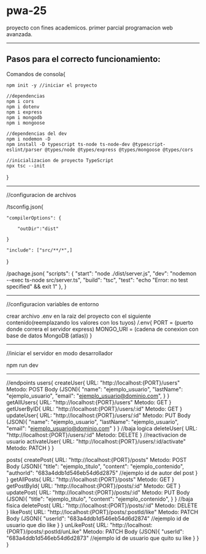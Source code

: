# pwa-25
proyecto con fines academicos.
primer parcial programacion web avanzada.

--------------------------------------
Pasos para el correcto funcionamiento:
--------------------------------------


Comandos de consola{

    npm init -y //iniciar el proyecto
    
    //dependencias 
    npm i cors
    npm i dotenv
    npm i express
    npm i mongodb
    npm i mongoose

    //dependencias del dev
    npm i nodemon -D
    npm install -D typescript ts-node ts-node-dev @typescript-eslint/parser @types/node @types/express @types/mongoose @types/cors
    
    //inicializacion de proyecto TypeScript
    npx tsc --init
}

--------------------------------------
//configuracion de archivos

/tsconfig.json{

    "compilerOptions": {
        
        "outDir":"dist"
    
    }

    "include": ["src/**/*",]
}

/pachage.json{
    "scripts": {
        "start": "node ./dist/server.js",
        "dev": "nodemon --exec ts-node src/server.ts",
        "build": "tsc",
        "test": "echo \"Error: no test specified\" && exit 1"
    },
}

--------------------------------------
//configuracion variables de entorno

crear archivo .env en la raiz del proyecto con el siguiente contenido(reemplazando los valores con los tuyos)
/.env{
    PORT = (puerto donde correra el servidor express)
    MONGO_URI = (cadena de conexion con base de datos MongoDB (atlas))
}

--------------------------------------
//iniciar el servidor en modo desarrollador

npm run dev

--------------------------------------
//endpoints
users{
    createUser{
        URL: "http://localhost:{PORT}/users"
        Metodo: POST
        Body (JSON){
            "name": "ejemplo_usuario",
            "lastName": "ejemplo_usuario",
            "email": "ejemplo_usuario@dominio.com",
        }
    }    
    getAllUsers{
        URL: "http://localhost:{PORT}/users"
        Metodo: GET
    } 
    getUserByID{
        URL: "http://localhost:{PORT}/users/:id"
        Metodo: GET
    } 
    updateUser{
        URL: "http://localhost:{PORT}/users/:id"
        Metodo: PUT
        Body (JSON){
            "name": "ejemplo_usuario",
            "lastName": "ejemplo_usuario",
            "email": "ejemplo_usuario@dominio.com"
        }
    }
    //baja logica
    deleteUser{
        URL: "http://localhost:{PORT}/users/:id" 
        Metodo: DELETE
    }
    //reactivacion de usuario
    activateUser{
        URL: "http://localhost:{PORT}/users/:id/activate"
        Metodo: PATCH
    } 
}

posts{
    createPost{
        URL: "http://localhost:{PORT}/posts"
        Metodo: POST
        Body (JSON){
            "title": "ejemplo_titulo",
            "content": "ejemplo_contenido",
            "authorId": "683a4ddb1d546eb54d6d2875" //ejemplo id de autor del post
        }
    }
    getAllPosts{
        URL: "http://localhost:{PORT}/posts"
        Metodo: GET
    }
    getPostById{
        URL: "http://localhost:{PORT}/posts/:id"
        Metodo: GET
    }
    updatePost{
        URL: "http://localhost:{PORT}/posts/:id"
        Metodo: PUT
        Body (JSON){
            "title": "ejemplo_titulo",
            "content": "ejemplo_contenido",
        }
    }
    //baja fisica
    deletePost{
        URL: "http://localhost:{PORT}/posts/:id"
        Metodo: DELETE
    }
    likePost{
        URL: "http://localhost:{PORT}/posts/:postId/like"
        Metodo: PATCH
        Body (JSON){
            "userId": "683a4ddb1d546eb54d6d2874" //ejemplo id de usuario que dio like
        }
    }
    unLikePost{
        URL: "http://localhost:{PORT}/posts/:postId/unLike"
        Metodo: PATCH
        Body (JSON){
            "userId": "683a4ddb1d546eb54d6d2873" //ejemplo id de usuario que quito su like
        }
    }
}